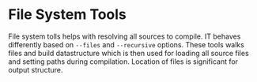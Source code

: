 # File System Tools

File system tolls helps with resolving all sources to compile. IT behaves differently based on `--files` and `--recursive` options.
These tools walks files and build datastructure which is then used for loading all source files and setting paths during compilation.
Location of files is significant for output structure.
